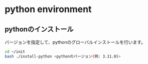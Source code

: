 # python environment

## pythonのインストール
バージョンを指定して、pythonのグローバルインストールを行います。　
```sh
cd ~/init
bash ./install-python <pythonのバージョン(例: 3.11.0)>
```



